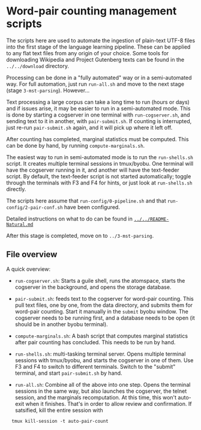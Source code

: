 
Word-pair counting management scripts
=====================================

The scripts here are used to automate the ingestion of plain-text
UTF-8 files into the first stage of the language learning pipeline.
These can be applied to any flat text files from any origin of your
choice.  Some tools for downloading Wikipedia and Project Gutenberg
texts can be found in the `../../download` directory.

Processing can be done in a "fully automated" way or in a semi-automated
way. For full automation, just run `run-all.sh` and move to the next
stage (stage `3-mst-parsing`). However...

Text processing a large corpus can take a long time to run (hours or
days) and if issues arise, it may be easier to run in a semi-automated
mode.  This is done by starting a cogserver in one terminal with
`run-cogserver.sh`, and sending text to it in another, with
`pair-submit.sh`. If counting is interrupted, just re-run
`pair-submit.sh` again, and it will pick up where it left off.

After counting has completed, marginal statistics must be computed.
This can be done by hand, by running `compute-marginals.sh`.

The easiest way to run in semi-automated mode is to run the
`run-shells.sh` script.  It creates multiple terminal sessions in
tmux/byobu. One terminal will have the cogserver running in it, and
another will have the text-feeder script. By default, the text-feeder
script is not started automatically; toggle through the terminals
with F3 and F4 for hints, or just look at `run-shells.sh` directly.

The scripts here assume that `run-config/0-pipeline.sh` and that
`run-config/2-pair-conf.sh` have been configured.

Detailed instructions on what to do can be found in
[`../../README-Natural.md`](../../README-Natural.md)

After this stage is completed, move on to `../3-mst-parsing`.

File overview
-------------
A quick overview:

* `run-cogserver.sh`: Starts a guile shell, runs the atomspace, starts
  the cogserver in the background, and opens the storage database.

* `pair-submit.sh`: feeds text to the cogserver for word-pair counting.
  This pull text files, one by one, from the data directory, and submits
  them for word-pair counting. Start it manually in the `submit` byobu
  window. The cogserver needs to be running first, and a database needs
  to be open (it should be in another byobu terminal).

* `compute-marginals.sh`: A bash script that computes marginal statistics
  after pair counting has concluded. This needs to be run by hand.

* `run-shells.sh`: multi-tasking terminal server.  Opens multiple
  terminal sessions with tmux/byobu, and starts the cogserver in one
  of them.  Use F3 and F4 to switch to different terminals. Switch
  to the "submit" terminal, and start `pair-submit.sh` by hand.

* `run-all.sh`: Combine all of the above into one step. Opens the
  terminal sessions in the same way, but also launches the cogserver,
  the telnet session, and the marginals recomputation. At this time,
  this won't auto-exit when it finishes.  That's in order to allow
  review and confirmation. If satsified, kill the entire session with
```
  tmux kill-session -t auto-pair-count
```
